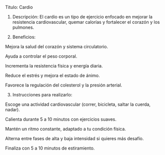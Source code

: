 Titulo: Cardio

1. Descripción:
El cardio es un tipo de ejercicio enfocado en mejorar la resistencia cardiovascular, quemar calorías y fortalecer el corazón y los pulmones.

2. Beneficios:

Mejora la salud del corazón y sistema circulatorio.

Ayuda a controlar el peso corporal.

Incrementa la resistencia física y energía diaria.

Reduce el estrés y mejora el estado de ánimo.

Favorece la regulación del colesterol y la presión arterial.

3. Instrucciones para realizarlo:

Escoge una actividad cardiovascular (correr, bicicleta, saltar la cuerda, nadar).

Calienta durante 5 a 10 minutos con ejercicios suaves.

Mantén un ritmo constante, adaptado a tu condición física.

Alterna entre fases de alta y baja intensidad si quieres más desafío.

Finaliza con 5 a 10 minutos de estiramiento.